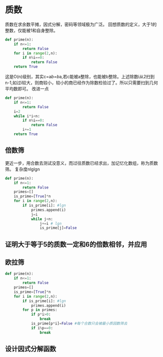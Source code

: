 # 质数
质数在求余数平摊，因式分解，密码等领域极为广泛。
回想质数的定义，大于1的整数，仅能被1和自身整除。
```python
def prime(n):
    if n<=1:
        return False
    for i in range(2,n):
        if n%i==0:
            return False
    return True
```
这是O(n)级别，其实c=a*b=b*a,若c能被a整除，也能被b整除。上述除数i从2扫到n-1,如过i较大，则商较小，较小的商已经作为除数检验过了。所以只需要扫到几何平均数即可。
改进一点
```python
def prime(n):
    if n<=1:
        return False
    i=2
    while i*i<n:
        if n%i==0:
            return False
        i+=1
    return True
```
## 倍数筛
更近一步，用合数去测试没意义，而过往质数已经求出，加记忆化数组，称为质数筛。 复杂度nlglgn
```python
def prime(n):
    if n<=1:
        return False
    primes=[]
    is_prime=[True]*n
    for i in range(2,n):
        if is_prime[i]: #lgn
            primes.append(i)
            j=i
            while j<n:
                j+=i # lgn
                is_prime[j]=False
```

## 证明大于等于5的质数一定和6的倍数相邻，并应用

## 欧拉筛
```python
def prime(n):
    if n<=1:
        return False
    primes=[]
    is_prime=[True]*n
    for i in range(2,n):
        if is_prime[i]: #lgn
            primes.append(i)
        for p in primes:
            if p*i>0:
                break
            is_prime[p*i]=False #每个合数只会被最小质因数筛去
            if i%p==0:
                break
```

## 设计因式分解函数
